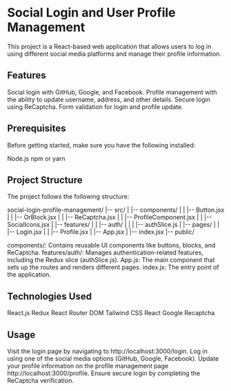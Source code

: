 # Social Login and User Profile Management

This project is a React-based web application that allows users to log in using different social media platforms and manage their profile information.

## Features

Social login with GitHub, Google, and Facebook.
Profile management with the ability to update username, address, and other details.
Secure login using ReCaptcha.
Form validation for login and profile update.

## Prerequisites

Before getting started, make sure you have the following installed:

Node.js
npm or yarn

## Project Structure

The project follows the following structure:

social-login-profile-management/
|-- src/
| |-- components/
| | |-- Button.jsx
| | |-- OrBlock.jsx
| | |-- ReCaptcha.jsx
| | |-- ProfileComponent.jsx
| | |-- SocialIcons.jsx
| |-- features/
| | |-- auth/
| | | |-- authSlice.js
| |-- pages/
| | |-- Login.jsx
| | |-- Profile.jsx
| |-- App.jsx
| |-- index.jsx
|-- public/

components/: Contains reusable UI components like buttons, blocks, and ReCaptcha.
features/auth/: Manages authentication-related features, including the Redux slice (authSlice.js).
App.js: The main component that sets up the routes and renders different pages.
index.js: The entry point of the application.

## Technologies Used

React.js
Redux
React Router DOM
Tailwind CSS
React Google Recaptcha

## Usage

Visit the login page by navigating to http://localhost:3000/login.
Log in using one of the social media options (GitHub, Google, Facebook).
Update your profile information on the profile management page http://localhost:3000/profile.
Ensure secure login by completing the ReCaptcha verification.
